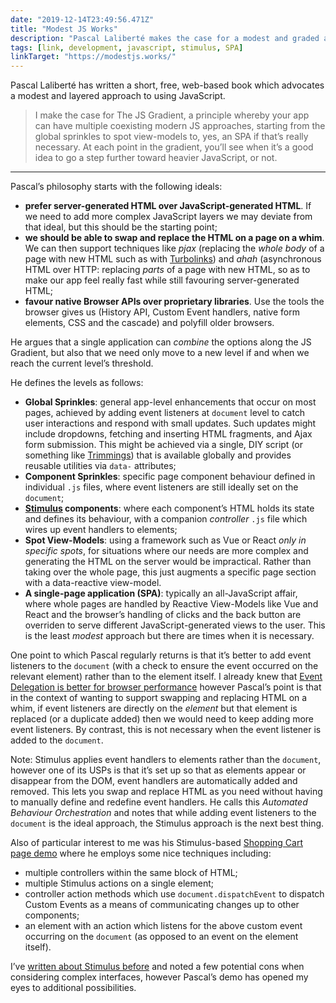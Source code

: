 ```yaml
---
date: "2019-12-14T23:49:56.471Z"
title: "Modest JS Works"
description: "Pascal Laliberté makes the case for a modest and graded approach to using JavaScript"
tags: [link, development, javascript, stimulus, SPA]
linkTarget: "https://modestjs.works/"
---
```

Pascal Laliberté has written a short, free, web-based book which advocates a modest and layered approach to using JavaScript.

> I make the case for The JS Gradient, a principle whereby your app can have multiple coexisting modern JS approaches, starting from the global sprinkles to spot view-models to, yes, an SPA if that’s really necessary. At each point in the gradient, you’ll see when it’s a good idea to go a step further toward heavier JavaScript, or not.
---

Pascal’s philosophy starts with the following ideals:

- __prefer server-generated HTML over JavaScript-generated HTML__. If we need to add more complex JavaScript layers we may deviate from that ideal, but this should be the starting point;
- __we should be able to swap and replace the HTML on a page on a whim__. We can then support techniques like _pjax_ (replacing the _whole body_ of a page with new HTML such as with [Turbolinks](https://github.com/turbolinks/turbolinks)) and _ahah_ (asynchronous HTML over HTTP: replacing _parts_ of a page with new HTML, so as to make our app feel really fast while still favouring server-generated HTML;
- __favour native Browser APIs over proprietary libraries__. Use the tools the browser gives us (History API, Custom Event handlers, native form elements, CSS and the cascade) and polyfill older browsers.

He argues that a single application can _combine_ the options along the JS Gradient, but also that we need only move to a new  level if and when we reach the current level’s threshold.

He defines the levels as follows:

- __Global Sprinkles__: general app-level enhancements that occur on most pages, achieved by adding event listeners at `document` level to catch user interactions and respond with small updates. Such updates might include dropdowns, fetching and inserting HTML fragments, and Ajax form submission. This might be achieved via a single, DIY script (or something like [Trimmings](https://postlight.github.io/trimmings/)) that is available globally and provides reusable utilities via `data-` attributes;
- __Component Sprinkles__: specific page component behaviour defined in individual `.js` files, where event listeners are still ideally set on the `document`;
- __[Stimulus]([Stimulus](https://stimulusjs.org/)) components__: where each component’s HTML holds its state and defines its behaviour, with a companion _controller_ `.js` file which wires up event handlers to elements;
- __Spot View-Models__: using a framework such as Vue or React _only in specific spots_, for situations where our needs are more complex and generating the HTML on the server would be impractical. Rather than taking over the whole page, this just augments a specific page section with a data-reactive view-model.
- __A single-page application (SPA)__: typically an all-JavaScript affair, where whole pages are handled by Reactive View-Models like Vue and React and the browser’s handling of clicks and the back button are overriden to serve different JavaScript-generated views to the user. This is the least _modest_ approach but there are times when it is necessary.

One point to which Pascal regularly returns is that it’s better to add event listeners to the `document` (with a check to ensure the event occurred on the relevant element) rather than to the element itself. I already knew that [Event Delegation is better for browser performance](https://gomakethings.com/event-delegation-and-multiple-selectors-with-vanilla-js/) however Pascal’s point is that in the context of wanting to support swapping and replacing HTML on a whim, if event listeners are directly on the _element_ but that element is replaced (or a duplicate added) then we would need to keep adding more event listeners. By contrast, this is not necessary when the event listener is added to the `document`.

Note: Stimulus applies event handlers to elements rather than the `document`, however one of its USPs is that it’s set up so that as elements appear or disappear from the DOM, event handlers are automatically added and removed. This lets you swap and replace HTML as you need without having to manually define and redefine event handlers. He calls this _Automated Behaviour Orchestration_ and notes that while adding event listeners to the `document` is the ideal approach, the Stimulus approach is the next best thing.

Also of particular interest to me was his Stimulus-based [Shopping Cart page demo](https://cart-stimulus.modestjs.works/) where he employs some nice techniques including:

- multiple controllers within the same block of HTML;
- multiple Stimulus actions on a single element;
- controller action methods which use `document.dispatchEvent` to dispatch Custom Events as a means of communicating changes up to other components;
- an element with an action which listens for the above custom event occurring on the `document` (as opposed to an event on the element itself).

I’ve [written about Stimulus before](https://fuzzylogic.me/posts/progressively-enhanced-javascript-with-stimulus/) and noted a few potential cons when considering complex interfaces, however Pascal’s demo has opened my eyes to additional possibilities.
